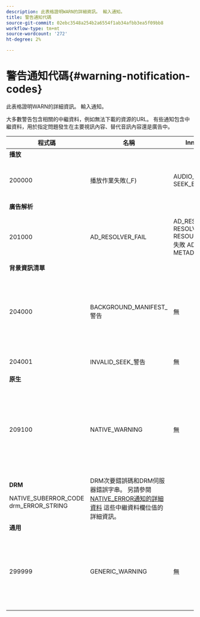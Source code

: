 ```yaml
---
description: 此表格證明WARN的詳細資訊。 輸入通知。
title: 警告通知代碼
source-git-commit: 02ebc3548a254b2a6554f1ab34afbb3ea5f09bb8
workflow-type: tm+mt
source-wordcount: '272'
ht-degree: 2%

---
```


# 警告通知代碼{#warning-notification-codes}

此表格證明WARN的詳細資訊。 輸入通知。

<!--<a id="section_F25366B6703040E3ADA993C113618F01"></a>-->

大多數警告包含相關的中繼資料，例如無法下載的資源的URL。 有些通知包含中繼資料，用於指定問題發生在主要視訊內容、替代音訊內容還是廣告中。

<table frame="all" colsep="1" rowsep="1" id="table_C24772DF203B4DB2ACE6B475698C4C58"> 
 <thead> 
  <tr rowsep="1"> 
   <th colname="1" class="entry"> 程式碼 </th> 
   <th colname="2" class="entry"> 名稱 </th> 
   <th colname="3" class="entry"> InnerNotification </th> 
   <th colname="4" class="entry"> 中繼資料索引鍵 </th> 
   <th colname="5" class="entry"> 註解 </th> 
  </tr> 
 </thead>
 <tbody> 
  <tr rowsep="1"> 
   <td colname="1"><b>播放</b> </td> 
   <td colname="2"> </td> 
   <td colname="3"> </td> 
   <td colname="4"> </td> 
   <td colname="5"> </td> 
  </tr> 
  <tr rowsep="1"> 
   <td colname="1"><span class="codeph"> 200000 </span> </td> 
   <td colname="2"><span class="codeph"> 播放作業失敗(_F) </span> </td> 
   <td colname="3"><span class="codeph"> AUDIO_TRACK_ERROR </span><span class="codeph"> SEEK_ERROR </span> </td> 
   <td colname="4"><span class="codeph"> 說明 </span> </td> 
   <td colname="5"> <p>與播放相關的作業已失敗，但播放可能會繼續。 </p> </td> 
  </tr> 
  <tr rowsep="1"> 
   <td colname="1"><b>廣告解析 </b> </td> 
   <td colname="2"> </td> 
   <td colname="3"> </td> 
   <td colname="4"> </td> 
   <td colname="5"> </td> 
  </tr> 
  <tr rowsep="1"> 
   <td colname="1"><span class="codeph"> 201000 </span> </td> 
   <td colname="2"><span class="codeph"> AD_RESOLVER_FAIL </span> </td> 
   <td colname="3"><span class="codeph"> AD_RESOLVER_ RESOLVE_FAIL </span><span class="codeph"> RESOURCE_PLACEMENT_失敗 </span><span class="codeph"> AD_RESOLVER_ METADATA_INVALID </span> </td> 
   <td colname="4"> <p>無 </p> </td> 
   <td colname="5"> <p>廣告解析程式無法解析/插入廣告內容。 播放可能會繼續。 </p> </td> 
  </tr> 
  <tr rowsep="1"> 
   <td colname="1"><b>背景資訊清單</b> </td> 
   <td colname="2"> </td> 
   <td colname="3"> </td> 
   <td colname="4"> </td> 
   <td colname="5"> </td> 
  </tr> 
  <tr rowsep="1"> 
   <td colname="1"><span class="codeph"> 204000 </span> </td> 
   <td colname="2"><span class="codeph"> BACKGROUND_MANIFEST_警告</span> </td> 
   <td colname="3"> <p>無 </p> </td> 
   <td colname="4"><span class="codeph"> BACKGROUND_MANIFEST_WARNING_ERROR</span> <span class="codeph"> BACKGROUND_MANIFEST_WARNING_NAME</span> <span class="codeph"> 說明</span> </td> 
   <td colname="5"> <p> 背景資訊清單下載發生錯誤。 更新背景資訊清單的任何問題都會傳送為TVSDK警告，而不會導致播放停止。 </p> </td> 
  </tr> 
  <tr rowsep="1"> 
   <td colname="1"><span class="codeph"> 204001 </span> </td> 
   <td colname="2"><span class="codeph"> INVALID_SEEK_警告</span> </td> 
   <td colname="3"> <p>無 </p> </td> 
   <td colname="4"><span class="codeph"> 說明</span> </td> 
   <td colname="5"> <p> </p> </td> 
  </tr> 
  <tr rowsep="1"> 
   <td colname="1"><b>原生</b> </td> 
   <td colname="2"> </td> 
   <td colname="3"> </td> 
   <td colname="4"> </td> 
   <td colname="5"> </td> 
  </tr> 
  <tr rowsep="1"> 
   <td colname="1" morerows="1"><span class="codeph"> 209100 </span> </td> 
   <td colname="2" morerows="1"><span class="codeph"> NATIVE_WARNING </span> </td> 
   <td colname="3" morerows="1"> <p>無 </p> </td> 
   <td colname="4"><b>AVE</b> <p><span class="codeph"> NATIVE_ERROR_CODE </span><span class="codeph"> 原生錯誤名稱 </span><span class="codeph"> 說明 </span> </p> </td> 
   <td colname="5"> <p>低階AVE程式庫發生錯誤。 </p> <p>另請參閱 <a href="../../c-psdk-dhls-1.4-events-and-notifications/notification-codes/c-psdk-dhls-1.4-native-error-summary.md" format="html" scope="external"> NATIVE_ERROR通知的詳細資料</a> 這些中繼資料欄位值的詳細資訊。 </p> </td> 
  </tr> 
  <tr rowsep="1"> 
   <td colname="4"><b>DRM</b> <p><span class="codeph"> NATIVE_SUBERROR_CODE</span> <span class="codeph"> drm_ERROR_STRING</span> </p> </td> 
   <td colname="5">DRM次要錯誤碼和DRM伺服器錯誤字串。 另請參閱 <a href="../../c-psdk-dhls-1.4-events-and-notifications/notification-codes/c-psdk-dhls-1.4-native-error-summary.md" format="html" scope="external"> NATIVE_ERROR通知的詳細資料</a> 這些中繼資料欄位值的詳細資訊。
   </td> 
  </tr> 
  <tr rowsep="1"> 
   <td colname="1"><b>通用</b> </td> 
   <td colname="2"> </td> 
   <td colname="3"> </td> 
   <td colname="4"> </td> 
   <td colname="5"> </td> 
  </tr> 
  <tr rowsep="0"> 
   <td colname="1"><span class="codeph"> 299999 </span> </td> 
   <td colname="2"><span class="codeph"> GENERIC_WARNING </span> </td> 
   <td colname="3"> <p>無 </p> </td> 
   <td colname="4"> <p>無 </p> </td> 
   <td colname="5"> <p>標籤一般警告事件。 並非由TVSDK實際發行。 它只是對應至警告事件之數值程式碼範圍的結尾標籤。 </p> </td> 
  </tr> 
 </tbody> 
</table>
